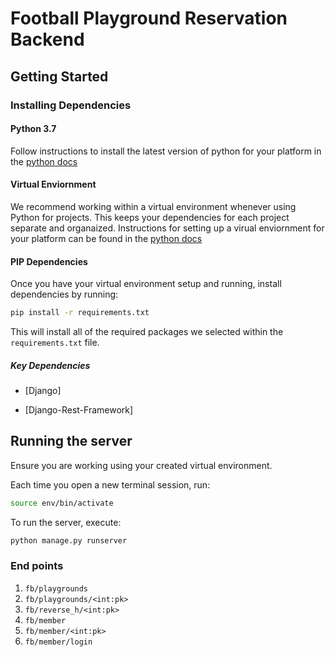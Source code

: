# Football Playground Reservation Backend

## Getting Started

### Installing Dependencies

#### Python 3.7

Follow instructions to install the latest version of python for your platform in the [python docs](https://docs.python.org/3/using/unix.html#getting-and-installing-the-latest-version-of-python)

#### Virtual Enviornment

We recommend working within a virtual environment whenever using Python for projects. This keeps your dependencies for each project separate and organaized. Instructions for setting up a virual enviornment for your platform can be found in the [python docs](https://packaging.python.org/guides/installing-using-pip-and-virtual-environments/)

#### PIP Dependencies

Once you have your virtual environment setup and running, install dependencies by running:

```bash
pip install -r requirements.txt
```

This will install all of the required packages we selected within the `requirements.txt` file.

##### Key Dependencies

- [Django]

- [Django-Rest-Framework]

## Running the server

Ensure you are working using your created virtual environment.

Each time you open a new terminal session, run:

```bash
source env/bin/activate
```

To run the server, execute:

```bash
python manage.py runserver
```

### End points


1. `fb/playgrounds`
2. `fb/playgrounds/<int:pk>`
3. `fb/reverse_h/<int:pk>`
4. `fb/member`
5. `fb/member/<int:pk>`
6. `fb/member/login`